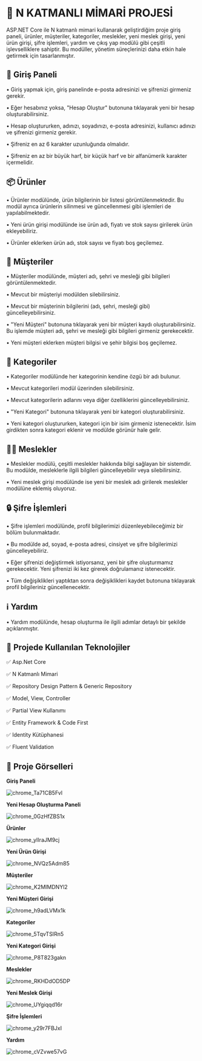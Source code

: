# 🚀 **N KATMANLI MİMARİ PROJESİ**

ASP.NET Core ile N katmanlı mimari kullanarak geliştirdiğim proje giriş paneli, ürünler, müşteriler, kategoriler, meslekler, yeni meslek girişi, yeni ürün girişi, şifre işlemleri, yardım ve çıkış yap modülü gibi çeşitli işlevselliklere sahiptir. Bu modüller, yönetim süreçlerinizi daha etkin hale getirmek için tasarlanmıştır.

👤 **Giriş Paneli**
---

• Giriş yapmak için, giriş panelinde e-posta adresinizi ve şifrenizi girmeniz gerekir.

• Eğer hesabınız yoksa, "Hesap Oluştur" butonuna tıklayarak yeni bir hesap oluşturabilirsiniz.

• Hesap oluştururken, adınızı, soyadınızı, e-posta adresinizi, kullanıcı adınızı ve şifrenizi girmeniz gerekir.

• Şifreniz en az 6 karakter uzunluğunda olmalıdır.

• Şifreniz en az bir büyük harf, bir küçük harf ve bir alfanümerik karakter içermelidir.

📦 **Ürünler**
---

• Ürünler modülünde, ürün bilgilerinin bir listesi görüntülenmektedir. Bu modül ayrıca ürünlerin silinmesi ve güncellenmesi gibi işlemleri de yapılabilmektedir.

• Yeni ürün girişi modülünde ise ürün adı, fiyatı ve  stok sayısı girilerek ürün ekleyebiliriz.

• Ürünler eklerken ürün adı, stok sayısı ve fiyatı boş geçilemez.

👥 **Müşteriler**
---

• Müşteriler modülünde, müşteri adı, şehri ve mesleği gibi bilgileri görüntülenmektedir.

• Mevcut bir müşteriyi modülden silebilirsiniz.
 
• Mevcut bir müşterinin bilgilerini (adı, şehri, mesleği gibi) güncelleyebilirsiniz.
 
• "Yeni Müşteri" butonuna tıklayarak yeni bir müşteri kaydı oluşturabilirsiniz. Bu işlemde müşteri adı, şehri ve mesleği gibi bilgileri girmeniz gerekecektir.

• Yeni müşteri eklerken müşteri bilgisi ve şehir bilgisi boş geçilemez.

📝 **Kategoriler**
---

• Kategoriler modülünde her kategorinin kendine özgü bir adı bulunur.

• Mevcut kategorileri modül üzerinden silebilirsiniz.

• Mevcut kategorilerin adlarını veya diğer özelliklerini güncelleyebilirsiniz.

• "Yeni Kategori" butonuna tıklayarak yeni bir kategori oluşturabilirsiniz.

• Yeni kategori oluştururken, kategori için bir isim girmeniz istenecektir. İsim girdikten sonra kategori eklenir ve modülde görünür hale gelir.

👩‍💻 **Meslekler**
---

• Meslekler modülü, çeşitli meslekler hakkında bilgi sağlayan bir sistemdir. Bu modülde, mesleklerle ilgili bilgileri güncelleyebilir veya silebilirsiniz.

• Yeni meslek girişi modülünde ise yeni bir meslek adı girilerek meslekler modülüne eklemiş oluyoruz.

🔒 **Şifre İşlemleri**
---

• Şifre işlemleri modülünde, profil bilgilerimizi düzenleyebileceğimiz bir bölüm bulunmaktadır.

• Bu modülde ad, soyad, e-posta adresi, cinsiyet ve şifre bilgilerimizi güncelleyebiliriz.

• Eğer şifrenizi değiştirmek istiyorsanız, yeni bir şifre oluşturmamız gerekecektir. Yeni şifrenizi iki kez girerek doğrulamanız istenecektir.

• Tüm değişiklikleri yaptıktan sonra değişiklikleri kaydet butonuna tıklayarak profil bilgileriniz güncellenecektir.

ℹ **Yardım** 
---

• Yardım modülünde, hesap oluşturma ile ilgili adımlar detaylı bir şekilde açıklanmıştır.

 📌 **Projede Kullanılan Teknolojiler**
--

✅ Asp.Net Core

✅ N Katmanlı Mimari

✅ Repository Design Pattern & Generic Repository

✅ Model, View, Controller

✅ Partial View Kullanımı

✅ Entity Framework & Code First

✅ Identity Kütüphanesi

✅ Fluent Validation

📌 **Proje Görselleri**
---

 **Giriş Paneli**

 ![chrome_Ta71CB5Fvl](https://github.com/user-attachments/assets/635349f2-ada7-43d7-ae59-dbb849760548)

 **Yeni Hesap Oluşturma Paneli**

 ![chrome_0GzHfZBS1x](https://github.com/user-attachments/assets/aa912b13-f966-4026-96a2-fdcf58eb3f4a)

 **Ürünler**

![chrome_yIIraJM9cj](https://github.com/user-attachments/assets/86fa76dd-a58c-4acf-8a8f-7b2914dec568)

 **Yeni Ürün Girişi**

 ![chrome_NVQz5Adm85](https://github.com/user-attachments/assets/5807fb1d-538f-483c-acea-3ff851a3b614)


**Müşteriler**

![chrome_K2MIMDNYl2](https://github.com/user-attachments/assets/4e7deada-643e-4e7d-816e-b344ee9df1bd)

**Yeni Müşteri Girişi**

![chrome_h9adLVMx1k](https://github.com/user-attachments/assets/14dfe4b1-fd97-4302-b08e-7c1516bc3e2c)


**Kategoriler**

![chrome_5TqvTSIRn5](https://github.com/user-attachments/assets/7b6e2264-354e-4694-96bb-d373dd3adb67)

**Yeni Kategori Girişi**

![chrome_P8T823gakn](https://github.com/user-attachments/assets/46bcabc6-0861-414f-87b6-9dc678545039)


**Meslekler**

![chrome_RKHDdOD5DP](https://github.com/user-attachments/assets/823e55ef-b63f-4b97-bcb2-0ee57c56aa8b)

**Yeni Meslek Girişi**

![chrome_UYgiqqd16r](https://github.com/user-attachments/assets/e9e17c9e-a483-469b-95ad-320a1a1b89f2)

**Şifre İşlemleri**

![chrome_y29r7FBJxI](https://github.com/user-attachments/assets/d6023c60-bfa8-4b56-b199-6194df3e56ea)

**Yardım**

![chrome_cVZvwe57vG](https://github.com/user-attachments/assets/d2dd6676-348d-4b6c-bb42-7a8af2fccc41)









 





